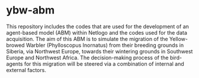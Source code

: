 # ybw-abm

This repository includes the codes that are used for the development of an agent-based model (ABM) within Netlogo and the codes used for the data acquisition. The aim of this ABM is to simulate the migration of the Yellow-browed Warbler (Phylloscopus Inornatus) from their breeding grounds in Siberia, via Northwest Europe, towards their wintering grounds in Southwest Europe and Northwest Africa. The decision-making process of the bird-agents for this migration will be steered via a combination of internal and external factors. 

